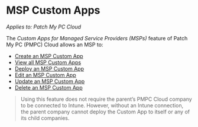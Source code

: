 # MSP Custom Apps

_Applies to: Patch My PC Cloud_

The _Custom Apps for Managed Service Providers (MSPs)_ feature of Patch My PC (PMPC) Cloud allows an MSP to:

* [Create an MSP Custom App](create-an-msp-custom-app.md)
* [View all MSP Custom Apps](view-all-msp-custom-apps.md)
* [Deploy an MSP Custom App](deploy-an-msp-custom-app.md)
* [Edit an MSP Custom App](edit-an-msp-custom-app.md)
* [Update an MSP Custom App](update-an-msp-custom-app.md)
* [Delete an MSP Custom App](delete-an-msp-custom-app.md)

<blockquote class="wp-block-quote is-note">
<p>Using this feature does not require the parent’s PMPC Cloud company to be connected to Intune. However, without an Intune connection, the parent company cannot deploy the Custom App to itself or any of its child companies.</p>
</blockquote>